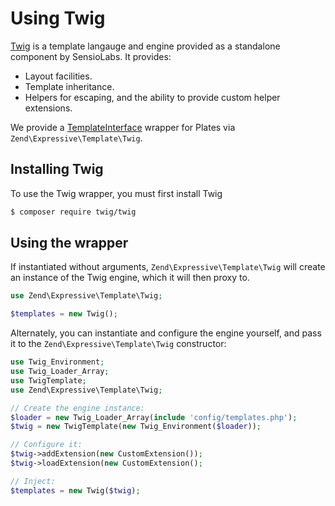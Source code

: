 # Using Twig

[Twig](http://twig.sensiolabs.org/) is a template langauge and engine provided
as a standalone component by SensioLabs. It provides:

- Layout facilities.
- Template inheritance.
- Helpers for escaping, and the ability to provide custom helper extensions.

We provide a [TemplateInterface](interface.md) wrapper for Plates via
`Zend\Expressive\Template\Twig`.

## Installing Twig

To use the Twig wrapper, you must first install Twig

```bash
$ composer require twig/twig
```

## Using the wrapper

If instantiated without arguments, `Zend\Expressive\Template\Twig` will create
an instance of the Twig engine, which it will then proxy to.

```php
use Zend\Expressive\Template\Twig;

$templates = new Twig();
```

Alternately, you can instantiate and configure the engine yourself, and pass it
to the `Zend\Expressive\Template\Twig` constructor:

```php
use Twig_Environment;
use Twig_Loader_Array;
use TwigTemplate;
use Zend\Expressive\Template\Twig;

// Create the engine instance:
$loader = new Twig_Loader_Array(include 'config/templates.php');
$twig = new TwigTemplate(new Twig_Environment($loader));

// Configure it:
$twig->addExtension(new CustomExtension());
$twig->loadExtension(new CustomExtension();

// Inject:
$templates = new Twig($twig);
```

